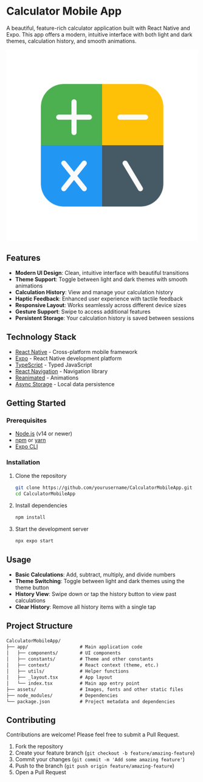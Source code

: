 # Calculator Mobile App

A beautiful, feature-rich calculator application built with React Native and Expo. This app offers a modern, intuitive interface with both light and dark themes, calculation history, and smooth animations.

![Calculator App](assets/images/calc.png)

## Features

- **Modern UI Design**: Clean, intuitive interface with beautiful transitions
- **Theme Support**: Toggle between light and dark themes with smooth animations
- **Calculation History**: View and manage your calculation history
- **Haptic Feedback**: Enhanced user experience with tactile feedback
- **Responsive Layout**: Works seamlessly across different device sizes
- **Gesture Support**: Swipe to access additional features
- **Persistent Storage**: Your calculation history is saved between sessions

## Technology Stack

- [React Native](https://reactnative.dev/) - Cross-platform mobile framework
- [Expo](https://expo.dev/) - React Native development platform
- [TypeScript](https://www.typescriptlang.org/) - Typed JavaScript
- [React Navigation](https://reactnavigation.org/) - Navigation library
- [Reanimated](https://docs.swmansion.com/react-native-reanimated/) - Animations
- [Async Storage](https://react-native-async-storage.github.io/async-storage/) - Local data persistence

## Getting Started

### Prerequisites

- [Node.js](https://nodejs.org/) (v14 or newer)
- [npm](https://www.npmjs.com/) or [yarn](https://yarnpkg.com/)
- [Expo CLI](https://docs.expo.dev/get-started/installation/)

### Installation

1. Clone the repository
   ```bash
   git clone https://github.com/yourusername/CalculatorMobileApp.git
   cd CalculatorMobileApp
   ```

2. Install dependencies
   ```bash
   npm install
   ```

3. Start the development server
   ```bash
   npx expo start
   ```

## Usage

- **Basic Calculations**: Add, subtract, multiply, and divide numbers
- **Theme Switching**: Toggle between light and dark themes using the theme button
- **History View**: Swipe down or tap the history button to view past calculations
- **Clear History**: Remove all history items with a single tap

## Project Structure

```
CalculatorMobileApp/
├── app/                   # Main application code
│   ├── components/        # UI components
│   ├── constants/         # Theme and other constants
│   ├── context/           # React context (theme, etc.)
│   ├── utils/             # Helper functions
│   ├── _layout.tsx        # App layout
│   └── index.tsx          # Main app entry point
├── assets/                # Images, fonts and other static files
├── node_modules/          # Dependencies
└── package.json           # Project metadata and dependencies
```

## Contributing

Contributions are welcome! Please feel free to submit a Pull Request.

1. Fork the repository
2. Create your feature branch (`git checkout -b feature/amazing-feature`)
3. Commit your changes (`git commit -m 'Add some amazing feature'`)
4. Push to the branch (`git push origin feature/amazing-feature`)
5. Open a Pull Request

